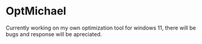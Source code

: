 # OptMichael
Currently working on my own optimization tool for windows 11, there will be bugs and response will be apreciated.
